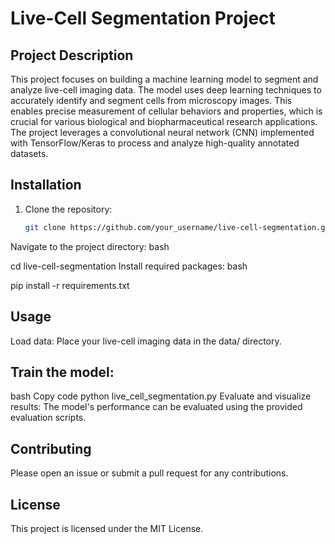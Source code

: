 # Live-Cell Segmentation Project

## Project Description
This project focuses on building a machine learning model to segment and analyze live-cell imaging data. The model uses deep learning techniques to accurately identify and segment cells from microscopy images. This enables precise measurement of cellular behaviors and properties, which is crucial for various biological and biopharmaceutical research applications. The project leverages a convolutional neural network (CNN) implemented with TensorFlow/Keras to process and analyze high-quality annotated datasets.

## Installation
1. Clone the repository:
   ```bash
   git clone https://github.com/your_username/live-cell-segmentation.git
   
Navigate to the project directory:
bash

cd live-cell-segmentation
Install required packages:
bash

pip install -r requirements.txt
## Usage
Load data:
Place your live-cell imaging data in the data/ directory.

## Train the model:
bash
Copy code
python live_cell_segmentation.py
Evaluate and visualize results:
The model's performance can be evaluated using the provided evaluation scripts.


## Contributing
Please open an issue or submit a pull request for any contributions.

## License
This project is licensed under the MIT License.
